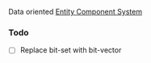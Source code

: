Data oriented [Entity Component System](https://en.wikipedia.org/wiki/Entity%E2%80%93component%E2%80%93system)

### Todo

- [ ] Replace bit-set with bit-vector
